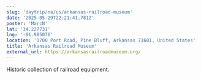 ```yaml
---
slug: 'daytrip/na/us/arkansas-railroad-museum'
date: '2025-05-29T22:21:41.781Z'
poster: 'MarcN'
lat: '34.227731'
lng: '-91.985076'
location: '1700 Port Road, Pine Bluff, Arkansas 71601, United States'
title: 'Arkansas Railroad Museum'
external_url: https://arkansasrailroadmuseum.org/
---
```

Historic collection of railroad equipment. 